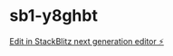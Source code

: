 # sb1-y8ghbt

[Edit in StackBlitz next generation editor ⚡️](https://stackblitz.com/~/github.com/br-creative/sb1-y8ghbt)